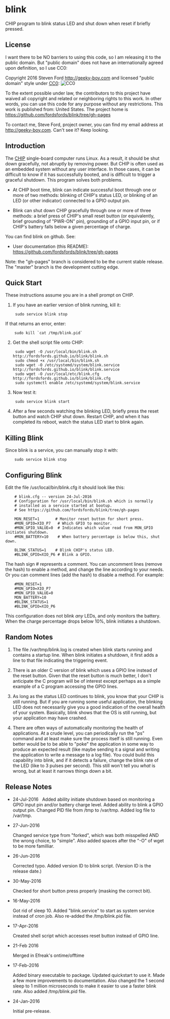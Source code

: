 # blink
CHIP program to blink status LED and shut down when reset if briefly pressed.

## License

I want there to be NO barriers to using this code, so I am releasing it to the public domain.  But "public domain" does not have an internationally agreed upon definition, so I use CC0:

Copyright 2016 Steven Ford http://geeky-boy.com and licensed
"public domain" style under
[CC0](http://creativecommons.org/publicdomain/zero/1.0/): 
![CC0](https://licensebuttons.net/p/zero/1.0/88x31.png "CC0")

To the extent possible under law, the contributors to this project have
waived all copyright and related or neighboring rights to this work.
In other words, you can use this code for any purpose without any
restrictions.  This work is published from: United States.  The project home
is https://github.com/fordsfords/blink/tree/gh-pages

To contact me, Steve Ford, project owner, you can find my email address
at http://geeky-boy.com.  Can't see it?  Keep looking.

## Introduction

The [CHIP](http://getchip.com/) single-board computer runs Linux.  As a result, it should be shut down gracefully, not abruptly by removing power.  But CHIP is often used as an embedded system without any user interface.  In those cases, it can be difficult to know if it has successfully booted, and is difficult to trigger a graceful shutdown.  This program solves both problems.

* At CHIP boot time, blink can indicate successful boot through one or more of two methods: blinking of CHIP's status LED, or blinking of an LED (or other indicator) connected to a GPIO output pin.

* Blink can shut down CHIP gracefully through one or more of three methods: a brief press of CHIP's small reset button (or equivalently, brief grounding of "PWR-ON" pin), grounding of a GPIO input pin, or if CHIP's battery falls below a given percentage of charge.

You can find blink on github.  See:

* User documentation (this README): https://github.com/fordsfords/blink/tree/gh-pages

Note: the "gh-pages" branch is considered to be the current stable release.  The "master" branch is the development cutting edge.

## Quick Start

These instructions assume you are in a shell prompt on CHIP.

1. If you have an earlier version of blink running, kill it:

        sudo service blink stop

If that returns an error, enter:

        sudo kill `cat /tmp/blink.pid`


2. Get the shell script file onto CHIP:

        sudo wget -O /usr/local/bin/blink.sh http://fordsfords.github.io/blink/blink.sh
        sudo chmod +x /usr/local/bin/blink.sh
        sudo wget -O /etc/systemd/system/blink.service http://fordsfords.github.io/blink/blink.service
        sudo wget -O /usr/local/etc/blink.cfg http://fordsfords.github.io/blink/blink.cfg
        sudo systemctl enable /etc/systemd/system/blink.service

3. Now test it:

        sudo service blink start

4. After a few seconds watching the blinking LED, briefly press the reset button and watch CHIP shut down.  Restart CHIP, and when it has completed its reboot, watch the status LED start to blink again.


## Killing Blink

Since blink is a service, you can manually stop it with:

        sudo service blink stop


## Configuring Blink

Edit the file /usr/local/bin/blink.cfg it should look like this:

        # blink.cfg -- version 24-Jul-2016
        # Configuration for /usr/local/bin/blink.sh which is normally
        # installed as a service started at bootup.
        # See https://github.com/fordsfords/blink/tree/gh-pages

        MON_RESET=1       # Monitor reset button for short press.
        #MON_GPIO=XIO_P7   # Which GPIO to monitor.
        #MON_GPIO_VALUE=0  # Indicates which value read from MON_GPIO initiates shutdown.
        #MON_BATTERY=10    # When battery percentage is below this, shut down.

        BLINK_STATUS=1    # Blink CHIP's status LED.
        #BLINK_GPIO=XIO_P6 # Blink a GPIO.

The hash sign # represents a comment.  You can uncomment lines (remove the hash) to enable a method, and change the line according to your needs.  Or you can comment lines (add the hash) to disable a method.  For example:

        #MON_RESET=1
        #MON_GPIO=XIO_P7
        #MON_GPIO_VALUE=0
        MON_BATTERY=10
        #BLINK_STATUS=1
        #BLINK_GPIO=XIO_P6

This configuration does not blink *any* LEDs, and only monitors the battery.  When the charge percentage drops below 10%, blink initiates a shutdown.

## Random Notes

1. The file /var/tmp/blink.log is created when blink starts running and contains a startup line.  When blink initiates a shutdown, it first adds a line to that file indicating the triggering event.

2. There is an older C version of blink which uses a GPIO line instead of the reset button.  Given that the reset button is much better, I don't anticipate the C program will be of interest except perhaps as a simple example of a C program accessing the GPIO lines.

3. As long as the status LED continues to blink, you know that your CHIP is still running.  But if you are running some useful application, the blinking LED does not necessarily give you a good indication of the overall health of your system.  Basically, blink shows that the OS is still running, but your application may have crashed.

4. There are often ways of automatically monitoring the health of applications.  At a crude level, you can periodically run the "ps" command and at least make sure the process itself is still running.  Even better would be to be able to "poke" the application in some way to produce an expected result (like maybe sending it a signal and writing the application to write a message to a log file).  You could build this capability into blink, and if it detects a failure, change the blink rate of the LED (like to 3 pulses per second).  This still won't tell you *what* is wrong, but at least it narrows things down a bit.

## Release Notes

* 24-Jul-2016
     Added ability initiate shutdown based on monitoring a GPIO input pin and/or battery charge level.
    Added ability to blink a GPIO output pin.
    Changed PID file from /tmp to /var/tmp.  Added log file to /var/tmp.

* 27-Jun-2016

    Changed service type from "forked", which was both misspelled AND the wrong
    choice, to "simple".  Also added spaces after the "-O" of wget to be more
    familliar.

* 26-Jun-2016

    Corrected typo.  Added version ID to blink script.  (Version ID is the
    release date.)

* 30-May-2016

    Checked for short button press properly (masking the correct bit).

* 16-May-2016

    Got rid of sleep 10.  Added "blink.service" to start as system service instead of cron job.  Also re-added the /tmp/blink.pid file.

* 17-Apr-2016

    Created shell script which accesses reset button instead of GPIO line.

* 21-Feb 2016

    Merged in Efreak's ontime/offtime

* 17-Feb-2016

    Added binary executable to package.  Updated quickstart to use it.  Made a few more improvements to documentation.  Also changed the 1 second sleep to 1 million microseconds to make it easier to use a faster blink rate.  Also added /tmp/blink.pid file.

* 24-Jan-2016

    Initial pre-release.
